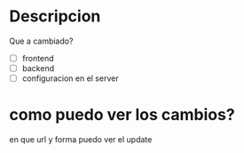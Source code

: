 # Descripcion
Que a cambiado?
- [ ] frontend
- [ ] backend
- [ ] configuracion en el server

# como puedo ver los cambios?
en que url y forma puedo ver el update
